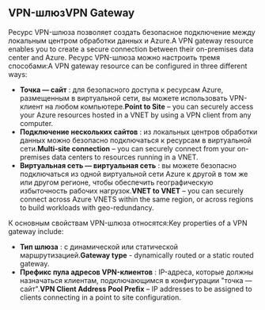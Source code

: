 ## <a name="vpn-gateway"></a><span data-ttu-id="d095f-101">VPN-шлюз</span><span class="sxs-lookup"><span data-stu-id="d095f-101">VPN Gateway</span></span>
<span data-ttu-id="d095f-102">Ресурс VPN-шлюза позволяет создать безопасное подключение между локальным центром обработки данных и Azure.</span><span class="sxs-lookup"><span data-stu-id="d095f-102">A VPN gateway resource enables you to create a secure connection between their on-premises data center and Azure.</span></span> <span data-ttu-id="d095f-103">Ресурс VPN-шлюза можно настроить тремя способами:</span><span class="sxs-lookup"><span data-stu-id="d095f-103">A VPN gateway resource can be configured in three different ways:</span></span>

* <span data-ttu-id="d095f-104">**Точка — сайт** : для безопасного доступа к ресурсам Azure, размещенным в виртуальной сети, вы можете использовать VPN-клиент на любом компьютере.</span><span class="sxs-lookup"><span data-stu-id="d095f-104">**Point to Site** – you can securely access your Azure resources hosted in a VNET by using a VPN client from any computer.</span></span> 
* <span data-ttu-id="d095f-105">**Подключение нескольких сайтов** : из локальных центров обработки данных можно безопасно подключаться к ресурсам в виртуальной сети.</span><span class="sxs-lookup"><span data-stu-id="d095f-105">**Multi-site connection** – you can securely connect from your on-premises data centers to resources running in a VNET.</span></span> 
* <span data-ttu-id="d095f-106">**Виртуальная сеть — виртуальная сеть** : вы можете безопасно подключаться из одной виртуальной сети Azure к другой в том же или другом регионе, чтобы обеспечить географическую избыточность рабочих нагрузок.</span><span class="sxs-lookup"><span data-stu-id="d095f-106">**VNET to VNET** – you can securely connect across Azure VNETS within the same region, or across regions to build workloads with geo-redundancy.</span></span>

<span data-ttu-id="d095f-107">К основным свойствам VPN-шлюза относятся:</span><span class="sxs-lookup"><span data-stu-id="d095f-107">Key properties of a VPN gateway include:</span></span>

* <span data-ttu-id="d095f-108">**Тип шлюза** : с динамической или статической маршрутизацией.</span><span class="sxs-lookup"><span data-stu-id="d095f-108">**Gateway type** - dynamically routed or a static routed gateway.</span></span> 
* <span data-ttu-id="d095f-109">**Префикс пула адресов VPN-клиентов** : IP-адреса, которые должны назначаться клиентам, подключающимся в конфигурации "точка — сайт".</span><span class="sxs-lookup"><span data-stu-id="d095f-109">**VPN Client Address Pool Prefix** – IP addresses to be assigned to clients connecting in a point to site configuration.</span></span>

